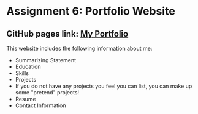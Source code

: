 # Assignment 6: Portfolio Website

## GitHub pages link: [My Portfolio](https://nathansikkema.github.io/Portfolio-Website/)

This website includes the following information about me:
 - Summarizing Statement
 - Education
 - Skills
 - Projects
 - If you do not have any projects you feel you can list, you can make up some "pretend" projects!
 - Resume
 - Contact Information
